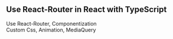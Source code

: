 ## Use React-Router in React with TypeScript

Use React-Router, Componentization <br/>
Custom Css, Animation, MediaQuery